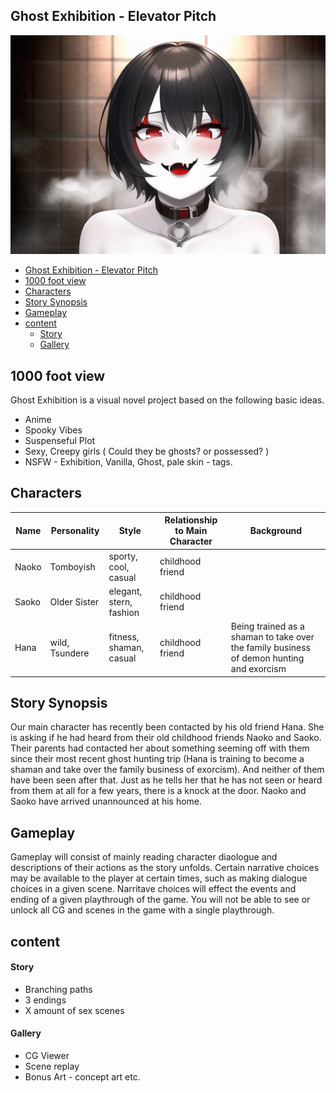 ## Ghost Exhibition - Elevator Pitch

![](images/banner.png)

- [Ghost Exhibition - Elevator Pitch](#ghost-exhibition---elevator-pitch)
- [1000 foot view](#1000-foot-view)
- [Characters](#characters)
- [Story Synopsis](#story-synopsis)
- [Gameplay](#gameplay)
- [content](#content)
    - [Story](#story)
    - [Gallery](#gallery)



## 1000 foot view

Ghost Exhibition is a visual novel project based on the following basic ideas. 
* Anime
* Spooky Vibes
* Suspenseful Plot
* Sexy, Creepy girls ( Could they be ghosts? or possessed? )
* NSFW - Exhibition, Vanilla, Ghost, pale skin - tags.

## Characters

| Name | Personality | Style | Relationship to Main Character | Background |
|------|-------------|-------|--------------------------------|---|
|Naoko | Tomboyish | sporty, cool, casual| childhood friend | |
|Saoko | Older Sister| elegant, stern, fashion| childhood friend | |
|Hana | wild, Tsundere | fitness, shaman, casual  | childhood friend|Being trained as a shaman to take over the family business of demon hunting and exorcism |

## Story Synopsis

Our main character has recently been contacted by his old friend Hana. She is asking if he had heard from their old childhood friends Naoko and Saoko. Their parents had contacted her about something seeming off with them since their most recent ghost hunting trip (Hana is training to become a shaman and take over the family business of exorcism). And neither of them have been seen after that. Just as he tells her that he has not seen or heard from them at all for a few years, there is a knock at the door. Naoko and Saoko have arrived unannounced at his home. 

## Gameplay 

Gameplay will consist of mainly reading character diaologue and descriptions of their actions as the story unfolds. Certain narrative choices may be available to the player at certain times, such as making dialogue choices in a given scene. Narritave choices will effect the events and ending of a given playthrough of the game. You will not be able to see or unlock all CG and scenes in the game with a single playthrough. 

## content

#### Story
* Branching paths
* 3 endings 
* X amount of sex scenes

#### Gallery
* CG Viewer
* Scene replay
* Bonus Art - concept art etc.